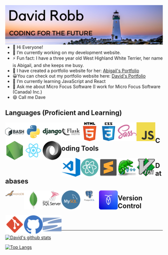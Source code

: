 <img align="left" alt="DRobb Banner" width="1584px" src="./img/drobb_banner.png" />
<!--
** drobb2020/drobb2020 ** is a ✨ _special_ ✨ repository because its `README.md` (this file) appears on your GitHub profile. -->

- 👋 Hi Everyone!
- 🔭 I’m currently working on my development website.
- ⚡ Fun fact: I have a three year old West Highland White Terrier, her name is Abigail, and she keeps me busy.
- 🐶 I have created a portfolio website for her: [Abigail's Portfolio](https://abigailportfolio.netlify.app)
- 😀You can check out my portfolio website here: [David's Portfolio](https://davidrobb2021.tech/)
- 🌱 I’m currently learning JavaScript and React
- 💬 Ask me about Micro Focus Software (I work for Micro Focus Software (Canada) Inc.)
- 😄 Call me Dave

## Languages (Proficient and Learning)

<img align="left" alt="bash" title="Bash Scripting" width="60px" src="https://raw.githubusercontent.com/github/explore/80688e429a7d4ef2fca1e82350fe8e3517d3494d/topics/bash/bash.png" />
<img align="left" alt="Python" title="Python 3.x" width=60px src="https://raw.githubusercontent.com/github/explore/80688e429a7d4ef2fca1e82350fe8e3517d3494d/topics/python/python.png" />
<img align="left" alt="Python" title="Django 3.x" width=60px src="https://raw.githubusercontent.com/github/explore/80688e429a7d4ef2fca1e82350fe8e3517d3494d/topics/django/django.png" />
<img align="left" alt="Flask" title="Flask 2.x" width=60px src="https://raw.githubusercontent.com/github/explore/80688e429a7d4ef2fca1e82350fe8e3517d3494d/topics/flask/flask.png" />
<img align="left" alt="HTML5" title="HTML 5" width="60px" src="https://raw.githubusercontent.com/github/explore/80688e429a7d4ef2fca1e82350fe8e3517d3494d/topics/html/html.png" />
<img align="left" alt="CSS3" title="CSS 3" width="60px" src="https://raw.githubusercontent.com/github/explore/80688e429a7d4ef2fca1e82350fe8e3517d3494d/topics/css/css.png" />
<img align="left" alt="Sass" title="Dart SASS" width="60px" src="https://raw.githubusercontent.com/github/explore/80688e429a7d4ef2fca1e82350fe8e3517d3494d/topics/sass/sass.png" />
<img align="left" alt="JavaScript" title="JavaScript" width="60px" src="https://raw.githubusercontent.com/github/explore/80688e429a7d4ef2fca1e82350fe8e3517d3494d/topics/javascript/javascript.png" />
<img align="left" alt="Node.js" title="Node.js" width="60px" src="https://raw.githubusercontent.com/github/explore/80688e429a7d4ef2fca1e82350fe8e3517d3494d/topics/nodejs/nodejs.png" />
<img align="left" alt="React" title="React 17.x" width="60px" src="https://raw.githubusercontent.com/github/explore/80688e429a7d4ef2fca1e82350fe8e3517d3494d/topics/react/react.png" />
<img align="left" alt="json" title="JavaScript Object Notation" width="60px" src="https://raw.githubusercontent.com/github/explore/80688e429a7d4ef2fca1e82350fe8e3517d3494d/topics/json/json.png" /><br>

## Coding Tools

<img align="left" alt="Visual Studio Code" title="Visual Studio Code" width="60px" src="https://raw.githubusercontent.com/github/explore/80688e429a7d4ef2fca1e82350fe8e3517d3494d/topics/visual-studio-code/visual-studio-code.png" />
<img align="left" alt="Atom" title="Atom" width="60px" src="./img/atom.png" />
<img align="left" alt="Sublime Text" title="Sublime Text" width="60px" src="./img/sublimetext.png" />
<img align="left" alt="Notepad++" title="Notepad++" width="60px" src="./img/notepadplusplus.png" />
<img align="left" alt="Vim" title="VIM on Linux" width="60px" src="./img/vim.png" />

## Databases

<img align="left" alt="MariaDB" title="MariaDB" width="60px" src="./img/mariadb.png" />

<img align="left" alt="MongoDB" width="60px" src="./img/mongodb.png" />

<img align="left" alt="Microsoft SQL Server" title="MS SQL Server" width="60px" src="./img/microsoft-sql-server.png" />

<img align="left" alt="mySQL" title="mySQL" width="60px" src="./img/mysql.png" />

<img align="left" alt="Postgres" title="PostgreSQL" width="60px" src="./img/postgresql.png" />

<img align="left" alt="CockroachDB" title="CockroachDB" width="60px" src="./img/cockroachdb.png" />

## Version Control

<img align="left" alt="Git" title="Git" width="60px" src="./img/git.png" />
<img align="left" alt="GitHub" title="GitHub" width="60px" src="./img/github.png" />

<img align="left" alt="Subversion" title="Subversion" width="60px" src="./img/subversion.png" /><br /><br /><hr />

[![David's github stats](https://github-readme-stats.vercel.app/api?username=drobb2020)](https://github.com/drobb2020/github-readme-stats)

[![Top Langs](https://github-readme-stats.vercel.app/api/top-langs/?username=drobb2020&exclude_repo=github-readme-stats,drobb2020.github.io)](https://github.com/drobb2020/github-readme-stats)

[facebook]: https://www.facebook.com/david.robb.2012
[linkedin]: https://www.linkedin.com/in/david-robb-42436a20/
[twitter]: https://twitter.com/DavidRobb2
